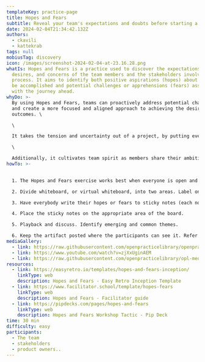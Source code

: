 ```yaml
---
templateKey: practice-page
title: Hopes and Fears
subtitle: Reveal your team's expectations and doubts before starting a new journey
date: 2024-02-04T21:34:42.132Z
authors:
  - ckavili
  - kattekrab
tags: null
mobiusTag: discovery
icon: /images/screenshot-2024-02-04-at-23.16.28.png
whatIs: H﻿opes and Fears is a practice used to discover the expectations,
  desires, and concerns of the team members and the stakeholders involved in the
  process. It aims to identify both positive aspirations (hopes) about what can
  be accomplished and potential challenges or apprehensions (fears) associated
  with the journey ahead.
whyDo: >-
  By using Hopes and Fears, teams can proactively address potential challenges,
  and create a more focused and aligned approach to achieving the desired
  outcomes. \

  \

  It takes the tension and uncertainty out of a project, by putting everything out in the open right from the start. It also gives each stakeholder time to voice and discuss what's most important to them.\

  \

  Additionally, it cultivates team spirit as members share their ambitions, aspirations, and concerns, finding resonance and mutual understanding among each other.
howTo: >-
  

  1. The Hopes and Fears exercise works best when everyone is open and honest. The environment should be physiologically safe for the participants to share and discuss their hopes and fears. 

  2. Divide whiteboard, or virtual whiteboard, into two areas. Label one area for “Hopes,” and another for “Fears.”

  3. Have everybody write their hopes or fears to sticky notes (each note should feature just one Hope or Fear).

  4. Place the sticky notes on the appropriate area of the board.

  5. Playback and discuss. Identify emerging and common themes.

  6. Keep the artifact posted where the participants can see it. Refer back to it frequently to track progress and update the board. Celebrate the hopes that are realized, and remove fears that melt away. Make sure to address fears that persist too long.
mediaGallery:
  - link: https://raw.githubusercontent.com/openpracticelibrary/openpracticelibrary/3ce18dc55175a25371dba03455de9c73f7b61871/static/images/screenshot-2024-02-04-at-23.16.28.png
  - link: https://www.youtube.com/watch?v=zjXxUginAEM
  - link: https://raw.githubusercontent.com/openpracticelibrary/opl-media/master/images/hopes-and-fears.png
resources:
  - link: https://easyretro.io/templates/hopes-and-fears-inception/
    linkType: web
    description: Hopes and Fears - Easy Retro Inception Template
  - link: https://www.facilitator.school/template/hopes-fears
    linkType: web
    description: Hopes and Fears - Facilitator guide
  - link: https://pipdecks.com/pages/hopes-and-fears
    linkType: web
    description: Hopes and Fears Workshop Tactic - Pip Deck
time: 30 min
difficulty: easy
participants:
  - The team
  - stakeholders
  - product owners..
---
```

